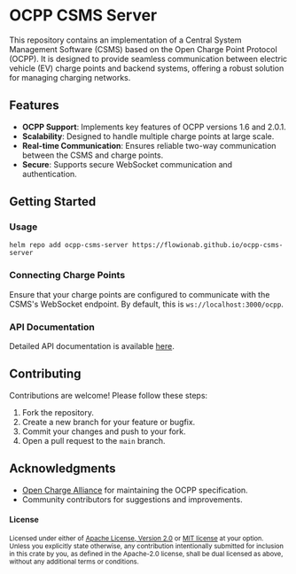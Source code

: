 # OCPP CSMS Server

This repository contains an implementation of a Central System Management Software (CSMS) based on the Open Charge Point
Protocol (OCPP). It is designed to provide seamless communication between electric vehicle (EV) charge points and
backend systems, offering a robust solution for managing charging networks.

## Features

- **OCPP Support**: Implements key features of OCPP versions 1.6 and 2.0.1.
- **Scalability**: Designed to handle multiple charge points at large scale.
- **Real-time Communication**: Ensures reliable two-way communication between the CSMS and charge points.
- **Secure**: Supports secure WebSocket communication and authentication.

## Getting Started

### Usage

```shell
helm repo add ocpp-csms-server https://flowionab.github.io/ocpp-csms-server
```

### Connecting Charge Points

Ensure that your charge points are configured to communicate with the CSMS's WebSocket endpoint. By default, this is
`ws://localhost:3000/ocpp`.

### API Documentation

Detailed API documentation is available [here](./docs/api.md).

## Contributing

Contributions are welcome! Please follow these steps:

1. Fork the repository.
2. Create a new branch for your feature or bugfix.
3. Commit your changes and push to your fork.
4. Open a pull request to the `main` branch.

## Acknowledgments

- [Open Charge Alliance](https://www.openchargealliance.org/) for maintaining the OCPP specification.
- Community contributors for suggestions and improvements.

#### License

<sup>
Licensed under either of <a href="LICENSE-APACHE">Apache License, Version
2.0</a> or <a href="LICENSE-MIT">MIT license</a> at your option.
</sup>

<br>

<sub>
Unless you explicitly state otherwise, any contribution intentionally submitted
for inclusion in this crate by you, as defined in the Apache-2.0 license, shall
be dual licensed as above, without any additional terms or conditions.
</sub>

